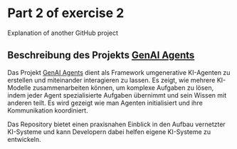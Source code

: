 # Part 2 of exercise 2

Explanation of another GitHub project 

## Beschreibung des Projekts [GenAI Agents](https://github.com/NirDiamant/GenAI_Agents)

Das Projekt [GenAI Agents](https://github.com/NirDiamant/GenAI_Agents) dient als Framework umgenerative KI-Agenten zu erstellen und miteinander interagieren zu lassen. Es zeigt, wie mehrere KI-Modelle zusammenarbeiten können, um komplexe Aufgaben zu lösen, indem jeder Agent spezialisierte Aufgaben übernimmt und sein Wissen mit anderen teilt. Es wird gezeigt wie man Agenten initialisiert und ihre Kommunikation koordiniert.

Das Repository bietet einen praxisnahen Einblick in den Aufbau vernetzter KI-Systeme und kann Developern dabei helfen eigene KI-Systeme zu entwickeln.